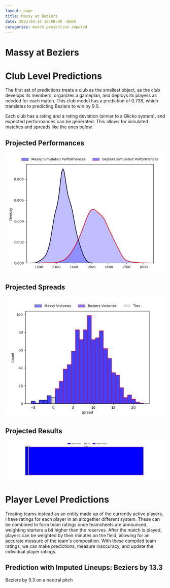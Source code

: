 ```yaml
---  
layout: page  
title: Massy at Beziers  
date: 2023-04-14 18:00:00 -0500  
categories: match projection imputed  
---
```

# Massy at Beziers

# Club Level Predictions


The first set of predictions treats a club as the smallest object, as the club develops its members, organizes a gameplan, and deploys its players as needed for each match. This club model has a prediction of 0.738, which translates to predicting Beziers to win by 9.0.

Each club has a rating and a rating deviation (simiar to a Glicko system), and expected performances can be generated. This allows for simulated matches and spreads like the ones below.
## Projected Performances


![Projected Performances](plots/performances_2023-04-14-Beziers-Massy.png)
## Projected Spreads


![Projected Spreads](plots/spreads_2023-04-14-Beziers-Massy.png)
## Projected Results


![Projected Results](plots/resultbar_2023-04-14-Beziers-Massy.png)
# Player Level Predictions


Treating teams instead as an entity made up of the currently active players, I have ratings for each player in an altogether different system. These can be combined to form team ratings once teamsheets are announced, weighting starters a bit higher than the reserves. After the match is played, players can be weighted by their minutes on the field, allowing for an accurate measure of the team's composition. With these compiled team ratings, we can make predictions, measure inaccuracy, and update the individual player ratings.
## Prediction with Imputed Lineups: Beziers by 13.3


Beziers by 9.3 on a neutral pitch

